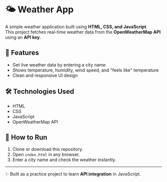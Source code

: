 # 🌤 Weather App

A simple weather application built using **HTML, CSS, and JavaScript**.  
This project fetches real-time weather data from the **OpenWeatherMap API** using an **API key**.  

## 🚀 Features
- Get live weather data by entering a city name  
- Shows temperature, humidity, wind speed, and "feels like" temperature  
- Clean and responsive UI design  

## 🛠️ Technologies Used
- HTML  
- CSS  
- JavaScript  
- OpenWeatherMap API  

## 📌 How to Run
1. Clone or download this repository.  
2. Open `index.html` in any browser.  
3. Enter a city name and check the weather instantly.  

---
✨ Built as a practice project to learn **API integration** in JavaScript.
